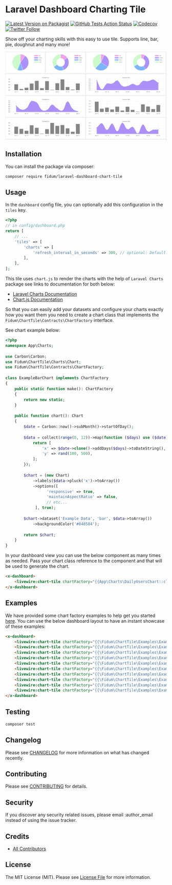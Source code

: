# Laravel Dashboard Charting Tile

[![Latest Version on Packagist](https://img.shields.io/packagist/v/fidum/laravel-dashboard-chart-tile.svg?style=for-the-badge)](https://packagist.org/packages/fidum/laravel-dashboard-chart-tile)
[![GitHub Tests Action Status](https://img.shields.io/github/workflow/status/fidum/laravel-dashboard-chart-tile/run-tests?label=tests&style=for-the-badge)](https://github.com/fidum/laravel-dashboard-chart-tile/actions?query=workflow%3Arun-tests+branch%3Amaster)
[![Codecov](https://img.shields.io/codecov/c/github/fidum/laravel-dashboard-chart-tile?logo=codecov&logoColor=white&style=for-the-badge)](https://codecov.io/gh/fidum/laravel-dashboard-chart-tile)
[![Twitter Follow](https://img.shields.io/twitter/follow/danmasonmp?label=Follow&logo=twitter&style=for-the-badge)](https://twitter.com/danmasonmp)  

Show off your charting skills with this easy to use tile. Supports line, bar, pie, doughnut and many more! 

![Preview](docs/preview.png)

## Installation

You can install the package via composer:

```bash
composer require fidum/laravel-dashboard-chart-tile
```

## Usage
In the `dashboard` config file, you can optionally add this configuration in the `tiles` key. 

```php
<?php
// in config/dashboard.php
return [
    // ...
    'tiles' => [
        'charts' => [     
            'refresh_interval_in_seconds' => 300, // optional: Default: 300 seconds (5 minutes)
        ],
    ],
];
```
This tile uses  `chart.js` to render the charts with the help of `Laravel Charts`  package see links to 
documentation for both below:  

- [Laravel Charts Documentation](https://charts.erik.cat/)
- [Chart.js Documentation](https://www.chartjs.org/docs/latest/charts/)


So that you can easily add your datasets and configure your charts exactly how you want them you need to create 
a chart class that implements the `Fidum\ChartTile\Contracts\ChartFactory` interface. 

See chart example below:

```php
<?php
namespace App\Charts;

use Carbon\Carbon;
use Fidum\ChartTile\Charts\Chart;
use Fidum\ChartTile\Contracts\ChartFactory;

class ExampleBarChart implements ChartFactory
{
    public static function make(): ChartFactory
    {
        return new static;
    }

    public function chart(): Chart
    {
        $date = Carbon::now()->subMonth()->startOfDay();

        $data = collect(range(0, 12))->map(function ($days) use ($date) {
            return [
                'x' => $date->clone()->addDays($days)->toDateString(),
                'y' => rand(100, 500),
            ];
        });

        $chart = (new Chart)
            ->labels($data->pluck('x')->toArray())
            ->options([
                  'responsive' => true,
                  'maintainAspectRatio' => false,
                  // etc...
             ], true);

        $chart->dataset('Example Data', 'bar', $data->toArray())
            ->backgroundColor('#848584');

        return $chart;
    }
}
```

In your dashboard view you can use the below component as many times as needed. Pass your chart class 
reference to the component and that will be used to generate the chart.

```html
<x-dashboard>
    <livewire:chart-tile chartFactory="{{App\Charts\DailyUsersChart::class}}" height="100%" position="a1:a3" />
</x-dashboard>
```

## Examples
We have provided some chart factory examples to help get you started [here](examples). 
You can use the below dashboard layout to have an instant showcase of these examples:

```html
<x-dashboard>
    <livewire:chart-tile chartFactory="{{\Fidum\ChartTile\Examples\ExamplePieChart::class}}" position="a1:a2" height="140%"/>
    <livewire:chart-tile chartFactory="{{\Fidum\ChartTile\Examples\ExampleDoughnutChart::class}}" position="b1:b2" height="140%"/>
    <livewire:chart-tile chartFactory="{{\Fidum\ChartTile\Examples\ExamplePieChart::class}}" position="c1:c2" height="140%" />
    <livewire:chart-tile chartFactory="{{\Fidum\ChartTile\Examples\ExampleDoughnutChart::class}}" position="d1:d2" height="140%" />
    <livewire:chart-tile chartFactory="{{\Fidum\ChartTile\Examples\ExampleBarChart::class}}" position="a3:b4" />
    <livewire:chart-tile chartFactory="{{\Fidum\ChartTile\Examples\ExampleLineChart::class}}" position="c3:d4" />
    <livewire:chart-tile chartFactory="{{\Fidum\ChartTile\Examples\ExampleLineChart::class}}" position="a5:b6" />
    <livewire:chart-tile chartFactory="{{\Fidum\ChartTile\Examples\ExampleBarChart::class}}" position="c5:d6" />
    <livewire:chart-tile chartFactory="{{\Fidum\ChartTile\Examples\ExampleBarChart::class}}" position="a7:b8" />
    <livewire:chart-tile chartFactory="{{\Fidum\ChartTile\Examples\ExampleLineChart::class}}" position="c7:d8" />
</x-dashboard>
```

## Testing
```bash
composer test
```

## Changelog

Please see [CHANGELOG](CHANGELOG.md) for more information on what has changed recently.

## Contributing

Please see [CONTRIBUTING](CONTRIBUTING.md) for details.

## Security

If you discover any security related issues, please email :author_email instead of using the issue tracker.

## Credits

- [All Contributors](../../contributors)

## License

The MIT License (MIT). Please see [License File](LICENSE.md) for more information.
